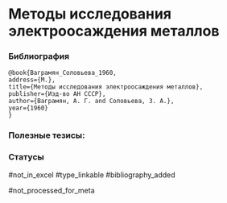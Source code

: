 # Методы исследования электроосаждения металлов

### Библиография
```
@book{Ваграмян_Соловьева_1960,
address={М.},
title={Методы исследования электроосаждения металлов},
publisher={Изд-во АН СССР},
author={Ваграмян, А. Г. and Соловьева, З. А.},
year={1960}
}
```

### Полезные тезисы:

### Статусы
#not_in_excel 
#type_linkable 
#bibliography_added

#not_processed_for_meta
